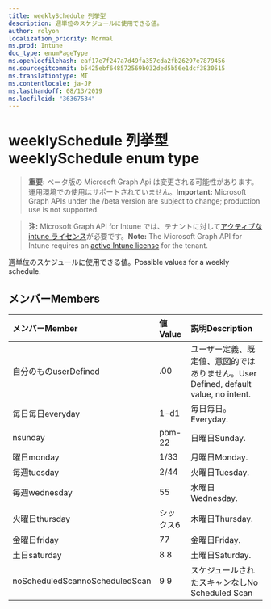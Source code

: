 ```yaml
---
title: weeklySchedule 列挙型
description: 週単位のスケジュールに使用できる値。
author: rolyon
localization_priority: Normal
ms.prod: Intune
doc_type: enumPageType
ms.openlocfilehash: eaf17e7f247a7d49fa357cda2fb26297e7879456
ms.sourcegitcommit: b5425ebf648572569b032ded5b56e1dcf3830515
ms.translationtype: MT
ms.contentlocale: ja-JP
ms.lasthandoff: 08/13/2019
ms.locfileid: "36367534"
---
```

# <a name="weeklyschedule-enum-type"></a><span data-ttu-id="778d2-103">weeklySchedule 列挙型</span><span class="sxs-lookup"><span data-stu-id="778d2-103">weeklySchedule enum type</span></span>

> <span data-ttu-id="778d2-104">**重要:** ベータ版の Microsoft Graph Api は変更される可能性があります。運用環境での使用はサポートされていません。</span><span class="sxs-lookup"><span data-stu-id="778d2-104">**Important:** Microsoft Graph APIs under the /beta version are subject to change; production use is not supported.</span></span>

> <span data-ttu-id="778d2-105">**注:** Microsoft Graph API for Intune では、テナントに対して[アクティブな intune ライセンス](https://go.microsoft.com/fwlink/?linkid=839381)が必要です。</span><span class="sxs-lookup"><span data-stu-id="778d2-105">**Note:** The Microsoft Graph API for Intune requires an [active Intune license](https://go.microsoft.com/fwlink/?linkid=839381) for the tenant.</span></span>

<span data-ttu-id="778d2-106">週単位のスケジュールに使用できる値。</span><span class="sxs-lookup"><span data-stu-id="778d2-106">Possible values for a weekly schedule.</span></span>

## <a name="members"></a><span data-ttu-id="778d2-107">メンバー</span><span class="sxs-lookup"><span data-stu-id="778d2-107">Members</span></span>
|<span data-ttu-id="778d2-108">メンバー</span><span class="sxs-lookup"><span data-stu-id="778d2-108">Member</span></span>|<span data-ttu-id="778d2-109">値</span><span class="sxs-lookup"><span data-stu-id="778d2-109">Value</span></span>|<span data-ttu-id="778d2-110">説明</span><span class="sxs-lookup"><span data-stu-id="778d2-110">Description</span></span>|
|:---|:---|:---|
|<span data-ttu-id="778d2-111">自分のもの</span><span class="sxs-lookup"><span data-stu-id="778d2-111">userDefined</span></span>|<span data-ttu-id="778d2-112">.0</span><span class="sxs-lookup"><span data-stu-id="778d2-112">0</span></span>|<span data-ttu-id="778d2-113">ユーザー定義、既定値、意図的ではありません。</span><span class="sxs-lookup"><span data-stu-id="778d2-113">User Defined, default value, no intent.</span></span>|
|<span data-ttu-id="778d2-114">毎日毎日</span><span class="sxs-lookup"><span data-stu-id="778d2-114">everyday</span></span>|<span data-ttu-id="778d2-115">1-d</span><span class="sxs-lookup"><span data-stu-id="778d2-115">1</span></span>|<span data-ttu-id="778d2-116">毎日毎日。</span><span class="sxs-lookup"><span data-stu-id="778d2-116">Everyday.</span></span>|
|<span data-ttu-id="778d2-117">n</span><span class="sxs-lookup"><span data-stu-id="778d2-117">sunday</span></span>|<span data-ttu-id="778d2-118">pbm-2</span><span class="sxs-lookup"><span data-stu-id="778d2-118">2</span></span>|<span data-ttu-id="778d2-119">日曜日</span><span class="sxs-lookup"><span data-stu-id="778d2-119">Sunday.</span></span>|
|<span data-ttu-id="778d2-120">曜日</span><span class="sxs-lookup"><span data-stu-id="778d2-120">monday</span></span>|<span data-ttu-id="778d2-121">1/3</span><span class="sxs-lookup"><span data-stu-id="778d2-121">3</span></span>|<span data-ttu-id="778d2-122">月曜日</span><span class="sxs-lookup"><span data-stu-id="778d2-122">Monday.</span></span>|
|<span data-ttu-id="778d2-123">毎週</span><span class="sxs-lookup"><span data-stu-id="778d2-123">tuesday</span></span>|<span data-ttu-id="778d2-124">2/4</span><span class="sxs-lookup"><span data-stu-id="778d2-124">4</span></span>|<span data-ttu-id="778d2-125">火曜日</span><span class="sxs-lookup"><span data-stu-id="778d2-125">Tuesday.</span></span>|
|<span data-ttu-id="778d2-126">毎週</span><span class="sxs-lookup"><span data-stu-id="778d2-126">wednesday</span></span>|<span data-ttu-id="778d2-127">5</span><span class="sxs-lookup"><span data-stu-id="778d2-127">5</span></span>|<span data-ttu-id="778d2-128">水曜日</span><span class="sxs-lookup"><span data-stu-id="778d2-128">Wednesday.</span></span>|
|<span data-ttu-id="778d2-129">火曜日</span><span class="sxs-lookup"><span data-stu-id="778d2-129">thursday</span></span>|<span data-ttu-id="778d2-130">シックス</span><span class="sxs-lookup"><span data-stu-id="778d2-130">6</span></span>|<span data-ttu-id="778d2-131">木曜日</span><span class="sxs-lookup"><span data-stu-id="778d2-131">Thursday.</span></span>|
|<span data-ttu-id="778d2-132">金曜日</span><span class="sxs-lookup"><span data-stu-id="778d2-132">friday</span></span>|<span data-ttu-id="778d2-133">7</span><span class="sxs-lookup"><span data-stu-id="778d2-133">7</span></span>|<span data-ttu-id="778d2-134">金曜日</span><span class="sxs-lookup"><span data-stu-id="778d2-134">Friday.</span></span>|
|<span data-ttu-id="778d2-135">土日</span><span class="sxs-lookup"><span data-stu-id="778d2-135">saturday</span></span>|<span data-ttu-id="778d2-136">8 </span><span class="sxs-lookup"><span data-stu-id="778d2-136">8</span></span>|<span data-ttu-id="778d2-137">土曜日</span><span class="sxs-lookup"><span data-stu-id="778d2-137">Saturday.</span></span>|
|<span data-ttu-id="778d2-138">noScheduledScan</span><span class="sxs-lookup"><span data-stu-id="778d2-138">noScheduledScan</span></span>|<span data-ttu-id="778d2-139">9 </span><span class="sxs-lookup"><span data-stu-id="778d2-139">9</span></span>|<span data-ttu-id="778d2-140">スケジュールされたスキャンなし</span><span class="sxs-lookup"><span data-stu-id="778d2-140">No Scheduled Scan</span></span>|



